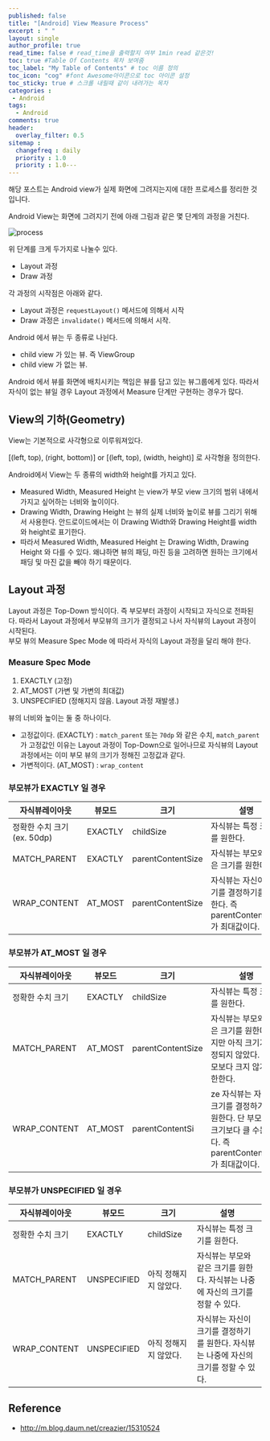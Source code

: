 ```yaml
---
published: false
title: "[Android] View Measure Process"	
excerpt : " "	
layout: single	
author_profile: true	
read_time: false # read_time을 출력할지 여부 1min read 같은것!	
toc: true #Table Of Contents 목차 보여줌	
toc_label: "My Table of Contents" # toc 이름 정의	
toc_icon: "cog" #font Awesome아이콘으로 toc 아이콘 설정	
toc_sticky: true # 스크롤 내릴때 같이 내려가는 목차	
categories :	
 - Android	
tags: 	
  - Android	
comments: true	
header:	
  overlay_filter: 0.5	
sitemap :	
  changefreq : daily	
  priority : 1.0	
  priority : 1.0---
---
```


해당 포스트는 Android view가 실제 화면에 그려지는지에 대한 프로세스를 정리한 것입니다.

Android View는 화면에 그려지기 전에 아래 그림과 같은 몇 단계의 과정을 거친다.

![process](https://www.charlezz.com/wordpress/wp-content/uploads/2019/12/1_hKqtBgx594fylFgX-jMDQA-1024x884.png)

위 단계를 크게 두가지로 나눌수 있다.

- Layout 과정
- Draw 과정

각 과정의 시작점은 아래와 같다.

- Layout 과정은 `requestLayout()` 메서드에 의해서 시작
- Draw 과정은 `invalidate()` 메서드에 의해서 시작.

Android 에서 뷰는 두 종류로 나뉜다.

- child view 가 있는 뷰. 즉 ViewGroup
- child view 가 없는 뷰.

Android 에서 뷰를 화면에 배치시키는 책임은 뷰를 담고 있는 뷰그룹에게 있다.
따라서 자식이 없는 뷰일 경우 Layout 과정에서 Measure 단계만 구현하는 경우가 많다.

## View의 기하(Geometry)

View는 기본적으로 사각형으로 이루워져있다.
  
[(left, top), (right, bottom)] or [(left, top), (width, height)] 로 사각형을 정의한다.
  
Android에서 View는 두 종류의 width와 height를 가지고 있다.

- Measured Width, Measured Height 는 view가 부모 view 크기의 범위 내에서 가지고 싶어하는 너비와 높이이다.
- Drawing Width, Drawing Height 는 뷰의 실제 너비와 높이로 뷰를 그리기 위해서 사용한다. 안드로이드에서는 이 Drawing Width와 Drawing Height를 width와 height로 표기한다.
- 따라서 Measured Width, Measured Height 는 Drawing Width, Drawing Height 와 다를 수 있다.
왜냐하면 뷰의 패딩, 마진 등을 고려하면 원하는 크기에서 패딩 및 마진 값을 빼야 하기 때문이다.

## Layout 과정

Layout 과정은 Top-Down 방식이다. 즉 부모부터 과정이 시작되고 자식으로 전파된다. 따라서 Layout 과정에서 부모뷰의 크기가 결정되고 나서 자식뷰의 Layout 과정이 시작된다.  
부모 뷰의 Measure Spec Mode 에 따라서 자식의 Layout 과정을 달리 해야 한다.

### Measure Spec Mode

1. EXACTLY     (고정)
2. AT_MOST     (가변 및 가변의 최대값)
3. UNSPECIFIED (정해지지 않음. Layout 과정 재발생.)
  
뷰의 너비와 높이는 둘 중 하나이다.

- 고정값이다. (EXACTLY) : `match_parent` 또는 `70dp` 와 같은 수치, `match_parent` 가 고정값인 이유는 Layout 과정이 Top-Down으로 일어나므로 자식뷰의 Layout 과정에서는
이미 부모 뷰의 크기가 정해진 고정값과 같다.
- 가변적이다. (AT_MOST) : `wrap_content`

### 부모뷰가 EXACTLY 일 경우

|자식뷰레이아웃|뷰모드|크기|설명|
|------|---|---|---|
|정확한 수치 크기(ex. 50dp)|EXACTLY|childSize|자식뷰는 특정 크기를 원한다.|
|MATCH_PARENT|EXACTLY|parentContentSize|자식뷰는 부모와 같은 크기를 원한다.|
|WRAP_CONTENT|AT_MOST|parentContentSize|자식뷰는 자신이 크기를 결정하기를 원한다. 즉 parentContentSize 가 최대값이다.|

### 부모뷰가 AT_MOST 일 경우

|자식뷰레이아웃|뷰모드|크기|설명|
|------|---|---|---|
|정확한 수치 크기|EXACTLY|childSize|자식뷰는 특정 크기를 원한다.|
|MATCH_PARENT|AT_MOST|parentContentSize|자식뷰는 부모와 같은 크기를 원한다. 하지만 아직 크기가 고정되지 않았다. 단 부모보다 크지 않게 제한한다.|
|WRAP_CONTENT|AT_MOST|parentContentSi|ze	자식뷰는 자신이 크기를 결정하기를 원한다. 단 부모뷰의 크기보다 클 수는 없다. 즉 parentContentSize 가 최대값이다.|


### 부모뷰가 UNSPECIFIED 일 경우

|자식뷰레이아웃|뷰모드|크기|설명|
|------|---|---|---|
|정확한 수치 크기|EXACTLY|childSize|자식뷰는 특정 크기를 원한다.|
|MATCH_PARENT|UNSPECIFIED|아직 정해지지 않았다.|자식뷰는 부모와 같은 크기를 원한다. 자식뷰는 나중에 자신의 크기를 정할 수 있다.|
|WRAP_CONTENT|UNSPECIFIED|아직 정해지지 않았다.|자식뷰는 자신이 크기를 결정하기를 원한다. 자식뷰는 나중에 자신의 크기를 정할 수 있다.|

## Reference

- http://m.blog.daum.net/creazier/15310524